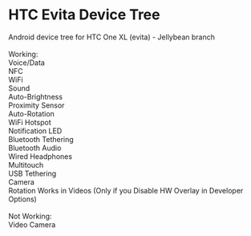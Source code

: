 HTC Evita Device Tree
========================
Android device tree for HTC One XL (evita) - Jellybean branch<br><br>
Working:<br>
Voice/Data<br>
NFC<br>
WiFi<br>
Sound<br>
Auto-Brightness<br>
Proximity Sensor<br>
Auto-Rotation<br>
WiFi Hotspot<br>
Notification LED<br>
Bluetooth Tethering<br>
Bluetooth Audio<br>
Wired Headphones<br>
Multitouch<br>
USB Tethering<br>
Camera<br>
Rotation Works in Videos (Only if you Disable HW Overlay in Developer Options)<br>
<br>
Not Working:<br>
Video Camera<br>
<br>
